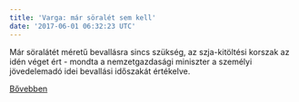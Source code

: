 ```yaml
---
title: 'Varga: már söralét sem kell'
date: '2017-06-01 06:32:23 UTC'
---
```


Már söralátét méretű bevallásra sincs szükség, az szja-kitöltési korszak az idén véget ért - mondta a nemzetgazdasági miniszter a személyi jövedelemadó idei bevallási időszakát értékelve.


[Bővebben](http://ift.tt/2qIty6C)
